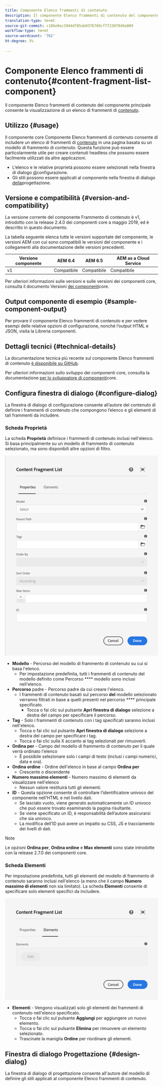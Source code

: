 ```yaml
---
title: Componente Elenco frammenti di contenuto
description: Il componente Elenco frammenti di contenuto del componente principale consente la visualizzazione di un elenco di frammenti di contenuto.
translation-type: tm+mt
source-git-commit: c186e9ec3944d785ab0376769cf7f2307049a809
workflow-type: tm+mt
source-wordcount: '762'
ht-degree: 3%

---
```



# Componente Elenco frammenti di contenuto{#content-fragment-list-component}

Il componente Elenco frammenti di contenuto del componente principale consente la visualizzazione di un elenco di frammenti di [contenuto](https://docs.adobe.com/content/help/en/experience-manager-cloud-service/assets/content-fragments/content-fragments.html).

## Utilizzo {#usage}

Il componente core Componente Elenco frammenti di contenuto consente di includere un elenco di frammenti di [contenuto](https://docs.adobe.com/content/help/en/experience-manager-cloud-service/assets/content-fragments/content-fragments.html) in una pagina basata su un modello di frammento di contenuto. Questa funzione può essere particolarmente utile per creare contenuti [](https://helpx.adobe.com/it/experience-manager/6-5/sites/developing/user-guide.html?topic=/experience-manager/6-5/sites/developing/morehelp/headless.ug.js) headless che possono essere facilmente utilizzati da altre applicazioni.

* L’elenco e le relative proprietà possono essere selezionati nella finestra di dialogo [di](#configure-dialog)configurazione.
* Gli stili possono essere applicati al componente nella finestra di dialogo [della](#design-dialog)progettazione.

## Versione e compatibilità {#version-and-compatibility}

La versione corrente del componente Frammento di contenuto è v1, introdotto con la release 2.4.0 dei componenti core a maggio 2019, ed è descritto in questo documento.

La tabella seguente elenca tutte le versioni supportate del componente, le versioni AEM con cui sono compatibili le versioni del componente e i collegamenti alla documentazione delle versioni precedenti.

| Versione componente | AEM 6.4   | AEM 6.5 | AEM as a Cloud Service |
|--- |--- |---|---|
| v1 | Compatibile | Compatibile | Compatibile |

Per ulteriori informazioni sulle versioni e sulle versioni dei componenti core, consulta il documento Versioni [dei componenti](/help/versions.md)core.

## Output componente di esempio {#sample-component-output}

Per provare il componente Elenco frammenti di contenuto e per vedere esempi delle relative opzioni di configurazione, nonché l’output HTML e JSON, visita la Libreria [](https://adobe.com/go/aem_cmp_library_cflist)componenti.

## Dettagli tecnici {#technical-details}

La documentazione tecnica più recente sul componente Elenco frammenti di contenuto [è disponibile su GitHub](https://adobe.com/go/aem_cmp_tech_cflist_v1).

Per ulteriori informazioni sullo sviluppo dei componenti core, consulta la documentazione [per lo sviluppatore di componenti](/help/developing/overview.md)core.

## Configura finestra di dialogo {#configure-dialog}

La finestra di dialogo di configurazione consente all’autore del contenuto di definire i frammenti di contenuto che compongono l’elenco e gli elementi di tali frammenti da includere.

### Scheda Proprietà

La scheda **Proprietà** definisce i frammenti di contenuto inclusi nell&#39;elenco. Si basa principalmente su un modello di frammento di contenuto selezionato, ma sono disponibili altre opzioni di filtro.

![scheda Proprietà della finestra di dialogo di modifica del componente Elenco frammenti di contenuto](/help/assets/content-fragment-list-properties.png)

* **Modello** - Percorso del modello di frammento di contenuto su cui si basa l&#39;elenco.
   * Per impostazione predefinita, tutti i frammenti di contenuto del modello definito come Percorso **** modello sono inclusi nell&#39;elenco.
* **Percorso** padre - Percorso padre da cui creare l&#39;elenco.
   * I frammenti di contenuto basati sul percorso **del** modello selezionato verranno filtrati in base a quelli presenti nel percorso **** principale specificato.
      * Tocca o fai clic sul pulsante **Apri finestra di dialogo** selezione a destra del campo per specificare il percorso.
* **Tag** - Solo i frammenti di contenuto con i tag specificati saranno inclusi nell&#39;elenco.
   * Tocca o fai clic sul pulsante **Apri finestra di dialogo** selezione a destra del campo per specificare i tag.
   * Tocca o fai clic sulla X accanto ai tag selezionati per rimuoverli.
* **Ordina per** - Campo del modello di frammento di contenuto per il quale verrà ordinato l&#39;elenco
   * È possibile selezionare solo i campi di testo (inclusi i campi numerici, data e ora).
* **Ordina ordine** - Ordine dell&#39;elenco in base al campo **Ordina per**
   * Crescente o discendente
* **Numero massimo elementi** - Numero massimo di elementi da visualizzare nell&#39;elenco
   * Nessun valore restituirà tutti gli elementi.
* **ID** - Questa opzione consente di controllare l’identificatore univoco del componente nell’HTML e nel livello [](/help/developing/data-layer/overview.md)dati.
   * Se lasciato vuoto, viene generato automaticamente un ID univoco che può essere trovato esaminando la pagina risultante.
   * Se viene specificato un ID, è responsabilità dell’autore assicurarsi che sia univoco.
   * La modifica dell’ID può avere un impatto su CSS, JS e tracciamento dei livelli di dati.

>[!NOTE]
>Le opzioni **Ordina per**, **Ordina ordine** e **Max elementi** sono state introdotte con la release 2.7.0 dei componenti core.

### Scheda Elementi

Per impostazione predefinita, tutti gli elementi del modello di frammento di contenuto saranno inclusi nell&#39;elenco (a meno che il campo **Numero massimo di elementi** non sia limitato). La scheda **Elementi** consente di specificare solo elementi specifici da includere.

![Scheda Elementi della finestra di dialogo di modifica del componente Elenco frammenti di contenuto](/help/assets/content-fragment-list-elements.png)

* **Elementi** - Vengono visualizzati solo gli elementi dei frammenti di contenuto nell&#39;elenco specificato.
   * Tocca o fai clic sul pulsante **Aggiungi** per aggiungere un nuovo elemento.
   * Tocca o fai clic sul pulsante **Elimina** per rimuovere un elemento selezionato.
   * Trascinate la maniglia **Ordine** per riordinare gli elementi.

## Finestra di dialogo Progettazione {#design-dialog}

La finestra di dialogo di progettazione consente all&#39;autore del modello di definire gli stili applicati al componente Elenco frammenti di contenuto.
